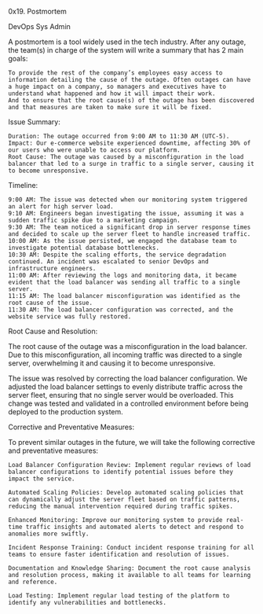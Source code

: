 0x19. Postmortem

DevOps Sys Admin

A postmortem is a tool widely used in the tech industry. After any outage, the team(s) in charge of the system will write a summary that has 2 main goals:

    To provide the rest of the company’s employees easy access to information detailing the cause of the outage. Often outages can have a huge impact on a company, so managers and executives have to understand what happened and how it will impact their work.
    And to ensure that the root cause(s) of the outage has been discovered and that measures are taken to make sure it will be fixed.


Issue Summary:

    Duration: The outage occurred from 9:00 AM to 11:30 AM (UTC-5).
    Impact: Our e-commerce website experienced downtime, affecting 30% of our users who were unable to access our platform.
    Root Cause: The outage was caused by a misconfiguration in the load balancer that led to a surge in traffic to a single server, causing it to become unresponsive.

Timeline:

    9:00 AM: The issue was detected when our monitoring system triggered an alert for high server load.
    9:10 AM: Engineers began investigating the issue, assuming it was a sudden traffic spike due to a marketing campaign.
    9:30 AM: The team noticed a significant drop in server response times and decided to scale up the server fleet to handle increased traffic.
    10:00 AM: As the issue persisted, we engaged the database team to investigate potential database bottlenecks.
    10:30 AM: Despite the scaling efforts, the service degradation continued. An incident was escalated to senior DevOps and infrastructure engineers.
    11:00 AM: After reviewing the logs and monitoring data, it became evident that the load balancer was sending all traffic to a single server.
    11:15 AM: The load balancer misconfiguration was identified as the root cause of the issue.
    11:30 AM: The load balancer configuration was corrected, and the website service was fully restored.

Root Cause and Resolution:

The root cause of the outage was a misconfiguration in the load balancer. Due to this misconfiguration, all incoming traffic was directed to a single server, overwhelming it and causing it to become unresponsive.

The issue was resolved by correcting the load balancer configuration. We adjusted the load balancer settings to evenly distribute traffic across the server fleet, ensuring that no single server would be overloaded. This change was tested and validated in a controlled environment before being deployed to the production system.

Corrective and Preventative Measures:

To prevent similar outages in the future, we will take the following corrective and preventative measures:

    Load Balancer Configuration Review: Implement regular reviews of load balancer configurations to identify potential issues before they impact the service.

    Automated Scaling Policies: Develop automated scaling policies that can dynamically adjust the server fleet based on traffic patterns, reducing the manual intervention required during traffic spikes.

    Enhanced Monitoring: Improve our monitoring system to provide real-time traffic insights and automated alerts to detect and respond to anomalies more swiftly.

    Incident Response Training: Conduct incident response training for all teams to ensure faster identification and resolution of issues.

    Documentation and Knowledge Sharing: Document the root cause analysis and resolution process, making it available to all teams for learning and reference.

    Load Testing: Implement regular load testing of the platform to identify any vulnerabilities and bottlenecks.
